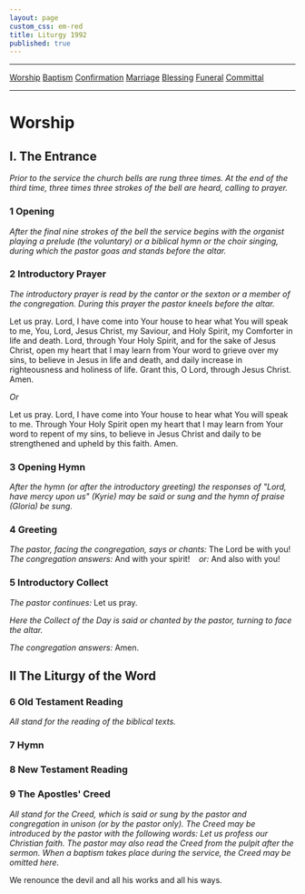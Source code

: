 ```yaml
---
layout: page
custom_css: em-red
title: Liturgy 1992
published: true
---
```


-----

[Worship](#worship)
[Baptism](#baptism)
[Confirmation](#confirmation)
[Marriage](#marrigae)
[Blessing](#blessing)
[Funeral](#funeral)
[Committal](#committal)

-----

# Worship

## I. The Entrance

*Prior to the service the church bells are rung three times. At the end of the third time, three times three strokes of the bell are heard, calling to prayer.*

### 1 Opening

*After the final nine strokes of the bell the service begins with the organist playing a prelude (the voluntary) or a biblical hymn or the choir singing, during which the pastor goas and stands before the altar.*

### 2 Introductory Prayer

*The introductory prayer is read by the cantor or the sexton or a member of the congregation. During this prayer the pastor kneels before the altar.*

Let us pray.
Lord, I have come into Your house
to hear what You will speak to me,
You, Lord,
Jesus Christ, my Saviour,
and Holy Spirit, my Comforter in life and death.
Lord, through Your Holy Spirit, and for the sake of Jesus Christ, open my heart
that I may learn from Your word
to grieve over my sins,
to believe in Jesus in life and death,
and daily increase in righteousness and holiness of life.
Grant this, O Lord, through Jesus Christ.
Amen.

*Or*

Let us pray.
Lord, I have come into Your house
to hear what You will speak to me.
Through Your Holy Spirit open my heart
that I may learn from Your word to repent of my sins,
to believe in Jesus Christ
and daily to be strengthened and upheld by this faith.
Amen.

### 3 Opening Hymn

*After the hymn (or after the introductory greeting) the responses of "Lord, have mercy upon us" (Kyrie) may be said or sung and the hymn of praise (Gloria) be sung.*

### 4 Greeting

*The pastor, facing the congregation, says or chants:*
The Lord be with you!
*The congregation answers:*
And with your spirit! &nbsp;&nbsp;&nbsp;*or:* And also with you!

### 5 Introductory Collect

*The pastor continues:*
Let us pray.

*Here the Collect of the Day is said or chanted by the pastor, turning to face the altar.*

*The congregation answers:*
Amen.

## II The Liturgy of the Word

### 6 Old Testament Reading

*All stand for the reading of the biblical texts.*

### 7 Hymn

### 8 New Testament Reading

### 9 The Apostles' Creed

*All stand for the Creed, which is said or sung by the pastor and congregation in unison (or by the pastor only). The Creed may be introduced by the pastor with the following words: Let us profess our Christian faith. The pastor may also read the Creed from the pulpit after the sermon. When a baptism takes place during the service, the Creed may be omitted here.*

We renounce the devil and all his works and all his ways.
